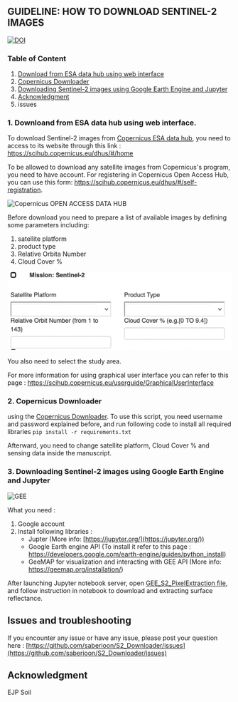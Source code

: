 
## GUIDELINE: HOW TO DOWNLOAD SENTINEL-2 IMAGES



[![DOI](https://zenodo.org/badge/DOI/10.5281/zenodo.5815473.svg)](https://doi.org/10.5281/zenodo.5815473)



### Table of Content

1. [Download from ESA data hub using web interface](https://github.com/saberioon/S2_Downloader#1-downloand-from-esa-data-hub-using-web-interface)
2. [Copernicus Downloader](https://github.com/saberioon/S2_Downloader#2-copernicus-downloader)
3. [Downloading Sentinel-2 images using Google Earth Engine and Jupyter](https://github.com/saberioon/S2_Downloader#3-downloading-sentinel-2-images-using-google-earth-engine-and-jupyter)
4. [Acknowledgment](https://github.com/saberioon/S2_Downloader#acknowledgment) 
5. issues 









### 1. Downloand from ESA data hub using web interface.

To download Sentinel-2 images from [Copernicus ESA data hub](https://scihub.copernicus.eu/), you need to access to its website through this link : https://scihub.copernicus.eu/dhus/#/home

To be allowed to download any satellite images from Copernicus's program, you need to have account. For registering in  Copernicus Open Access Hub, you can use this form: https://scihub.copernicus.eu/dhus/#/self-registration.


![Copernicus OPEN ACCESS DATA HUB](img/COADH.09.40.png)

Before download you need to prepare a list of available images by defining some parameters including:
1. satellite platform
2. product type
3. Relative Orbita Number
4. Cloud Cover %  

![search criterias](img/S2criteria.png)

You also need to select the study area.

For more information for using graphical user interface you can refer to this page : https://scihub.copernicus.eu/userguide/GraphicalUserInterface


### 2. Copernicus Downloader

using the [Copernicus Downloader](Copernicus_downloader.py). 
To use this script, you need username and password explained before, and
run following code to install all required libraries 
``
pip install -r requirements.txt
``

Afterward, you need to change   satellite platform, Cloud Cover %  and sensing data inside the manuscript.



### 3. Downloading Sentinel-2 images using Google Earth Engine and Jupyter

![GEE](https://github.com/saberioon/S2_Downloader/blob/master/img/Picture%201.gif)

What you need : 
1. Google account 
2. Install following libraries :
   - Jupter (More info: [https://jupyter.org/](https://jupyter.org/))
   - Google Earth engine API (To install it refer to this page : https://developers.google.com/earth-engine/guides/python_install)
   - GeeMAP for visualization and interacting with GEE API (More info: https://geemap.org/installation/)

After launching Jupyter notebook server, open [GEE_S2_PixelExtraction file](src/GEE_S2_PixelExtraction.ipynb), and follow instruction in notebook to download and extracting surface reflectance.  

## Issues and troubleshooting

If you encounter any issue or have any issue, please post your question 
here : [https://github.com/saberioon/S2_Downloader/issues](https://github.com/saberioon/S2_Downloader/issues)



## Acknowledgment 
EJP Soil 





